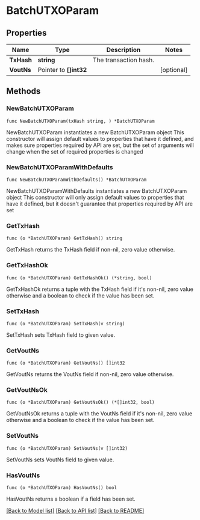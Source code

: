 # BatchUTXOParam

## Properties

Name | Type | Description | Notes
------------ | ------------- | ------------- | -------------
**TxHash** | **string** | The transaction hash. | 
**VoutNs** | Pointer to **[]int32** |  | [optional] 

## Methods

### NewBatchUTXOParam

`func NewBatchUTXOParam(txHash string, ) *BatchUTXOParam`

NewBatchUTXOParam instantiates a new BatchUTXOParam object
This constructor will assign default values to properties that have it defined,
and makes sure properties required by API are set, but the set of arguments
will change when the set of required properties is changed

### NewBatchUTXOParamWithDefaults

`func NewBatchUTXOParamWithDefaults() *BatchUTXOParam`

NewBatchUTXOParamWithDefaults instantiates a new BatchUTXOParam object
This constructor will only assign default values to properties that have it defined,
but it doesn't guarantee that properties required by API are set

### GetTxHash

`func (o *BatchUTXOParam) GetTxHash() string`

GetTxHash returns the TxHash field if non-nil, zero value otherwise.

### GetTxHashOk

`func (o *BatchUTXOParam) GetTxHashOk() (*string, bool)`

GetTxHashOk returns a tuple with the TxHash field if it's non-nil, zero value otherwise
and a boolean to check if the value has been set.

### SetTxHash

`func (o *BatchUTXOParam) SetTxHash(v string)`

SetTxHash sets TxHash field to given value.


### GetVoutNs

`func (o *BatchUTXOParam) GetVoutNs() []int32`

GetVoutNs returns the VoutNs field if non-nil, zero value otherwise.

### GetVoutNsOk

`func (o *BatchUTXOParam) GetVoutNsOk() (*[]int32, bool)`

GetVoutNsOk returns a tuple with the VoutNs field if it's non-nil, zero value otherwise
and a boolean to check if the value has been set.

### SetVoutNs

`func (o *BatchUTXOParam) SetVoutNs(v []int32)`

SetVoutNs sets VoutNs field to given value.

### HasVoutNs

`func (o *BatchUTXOParam) HasVoutNs() bool`

HasVoutNs returns a boolean if a field has been set.


[[Back to Model list]](../README.md#documentation-for-models) [[Back to API list]](../README.md#documentation-for-api-endpoints) [[Back to README]](../README.md)


